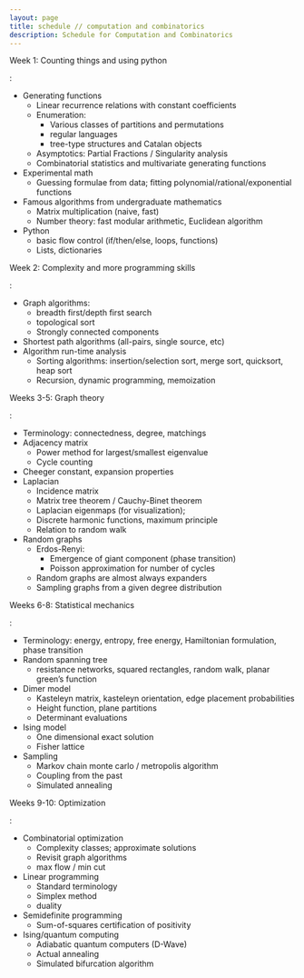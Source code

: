 ```yaml
---
layout: page
title: schedule // computation and combinatorics
description: Schedule for Computation and Combinatorics
---
```



Week 1: Counting things and using python

:  

* Generating functions
    * Linear recurrence relations with constant coefficients
    * Enumeration: 
        * Various classes of partitions and permutations
        * regular languages 
        * tree-type structures and Catalan objects 
    * Asymptotics: Partial Fractions / Singularity analysis
    * Combinatorial statistics and multivariate generating functions
* Experimental math
    * Guessing formulae from data; fitting polynomial/rational/exponential functions 
* Famous algorithms from undergraduate mathematics
    * Matrix multiplication (naive, fast)
    * Number theory: fast modular arithmetic, Euclidean algorithm
* Python
    * basic flow control (if/then/else, loops, functions)
    * Lists, dictionaries


Week 2: Complexity and more programming skills

:  

* Graph algorithms: 
    * breadth first/depth first search
    * topological sort
    * Strongly connected components
* Shortest path algorithms (all-pairs, single source, etc)
* Algorithm run-time analysis
    * Sorting algorithms: insertion/selection sort, merge sort, quicksort, heap sort
    * Recursion, dynamic programming, memoization

Weeks 3-5: Graph theory

:  

* Terminology: connectedness, degree, matchings
* Adjacency matrix
    * Power method for largest/smallest eigenvalue
    * Cycle counting
* Cheeger constant, expansion properties
* Laplacian
    * Incidence matrix
    * Matrix tree theorem / Cauchy-Binet theorem 
    * Laplacian eigenmaps (for visualization);
    * Discrete harmonic functions, maximum principle 
    * Relation to random walk
* Random graphs
    * Erdos-Renyi:
        * Emergence of giant component (phase transition)
        * Poisson approximation for number of cycles
    * Random graphs are almost always expanders
    * Sampling graphs from a given degree distribution

Weeks 6-8: Statistical mechanics

:  

* Terminology: energy, entropy, free energy, Hamiltonian formulation, phase transition
* Random spanning tree
    * resistance networks, squared rectangles, random walk, planar green’s function
* Dimer model
    * Kasteleyn matrix, kasteleyn orientation, edge placement probabilities
    * Height function, plane partitions
    * Determinant evaluations
* Ising model
    * One dimensional exact solution
    * Fisher lattice
* Sampling
    * Markov chain monte carlo / metropolis algorithm
    * Coupling from the past
    * Simulated annealing

Weeks 9-10: Optimization

:  

* Combinatorial optimization
    * Complexity classes; approximate solutions
    * Revisit graph algorithms
    * max flow / min cut
* Linear programming
    * Standard terminology
    * Simplex method
    * duality
* Semidefinite programming
    * Sum-of-squares certification of positivity
* Ising/quantum computing
    * Adiabatic quantum computers (D-Wave)
    * Actual annealing
    * Simulated bifurcation algorithm
		
